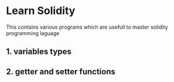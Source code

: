 # Learn Solidity
This contains various programs which are usefull to master solidity programming laguage 
## 1. variables types
## 2. getter and setter functions

